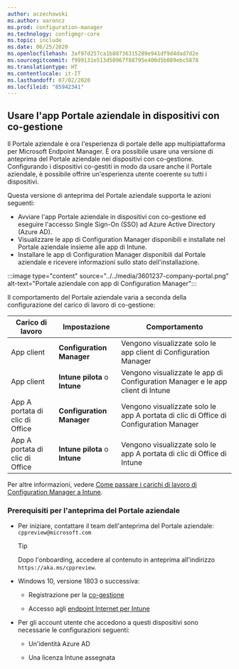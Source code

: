 ```yaml
---
author: aczechowski
ms.author: aaroncz
ms.prod: configuration-manager
ms.technology: configmgr-core
ms.topic: include
ms.date: 06/25/2020
ms.openlocfilehash: 3af97d257ca1b88736315289e941df9d4dad7d2e
ms.sourcegitcommit: f999131e513d50967f88795e400d5b089ebc5878
ms.translationtype: HT
ms.contentlocale: it-IT
ms.lasthandoff: 07/02/2020
ms.locfileid: "85942341"
---
```

## <a name="use-the-company-portal-app-on-co-managed-devices"></a><a name="bkmk_portal"></a> Usare l'app Portale aziendale in dispositivi con co-gestione

<!--CMADO-3601237,INADO-4297660-->

Il Portale aziendale è ora l'esperienza di portale delle app multipiattaforma per Microsoft Endpoint Manager. È ora possibile usare una versione di anteprima del Portale aziendale nei dispositivi con co-gestione. Configurando i dispositivi co-gestiti in modo da usare anche il Portale aziendale, è possibile offrire un'esperienza utente coerente su tutti i dispositivi.

Questa versione di anteprima del Portale aziendale supporta le azioni seguenti:

- Avviare l'app Portale aziendale in dispositivi con co-gestione ed eseguire l'accesso Single Sign-On (SSO) ad Azure Active Directory (Azure AD).
- Visualizzare le app di Configuration Manager disponibili e installate nel Portale aziendale insieme alle app di Intune.
- Installare le app di Configuration Manager disponibili dal Portale aziendale e ricevere informazioni sullo stato dell'installazione.

:::image type="content" source="../../media/3601237-company-portal.png" alt-text="Portale aziendale con app di Configuration Manager":::

Il comportamento del Portale aziendale varia a seconda della configurazione del carico di lavoro di co-gestione:

| Carico di lavoro | Impostazione | Comportamento |
|----------|---------|----------|
| App client | **Configuration Manager** | Vengono visualizzate solo le app client di Configuration Manager |
| App client | **Intune pilota** o **Intune** | Vengono visualizzate le app di Configuration Manager e le app client di Intune |
| App A portata di clic di Office | **Configuration Manager** | Vengono visualizzate solo le app A portata di clic di Office di Configuration Manager |
| App A portata di clic di Office | **Intune pilota** o **Intune** | Vengono visualizzate solo le app A portata di clic di Office di Intune |

Per altre informazioni, vedere [Come passare i carichi di lavoro di Configuration Manager a Intune](../../../../../comanage/how-to-switch-workloads.md).

### <a name="prerequisites-for-company-portal-preview"></a><a name="bkmk_prereq"></a> Prerequisiti per l'anteprima del Portale aziendale

- Per iniziare, contattare il team dell'anteprima del Portale aziendale: `cppreview@microsoft.com`

    > [!TIP]
    > Dopo l'onboarding, accedere al contenuto in anteprima all'indirizzo `https://aka.ms/cppreview`.

- Windows 10, versione 1803 o successiva:

  - Registrazione per la [co-gestione](../../../../../comanage/how-to-enable.md)

  - Accesso agli [endpoint Internet per Intune](../../../../../../intune/fundamentals/intune-endpoints.md)

- Per gli account utente che accedono a questi dispositivi sono necessarie le configurazioni seguenti:

  - Un'identità Azure AD

  - Una licenza Intune assegnata
